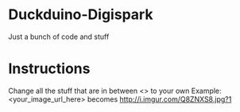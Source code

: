 # Duckduino-Digispark
Just a bunch of code and stuff
# Instructions
Change all the stuff that are in between <> to your own
Example: <your_image_url_here> becomes http://i.imgur.com/Q8ZNXS8.jpg?1
